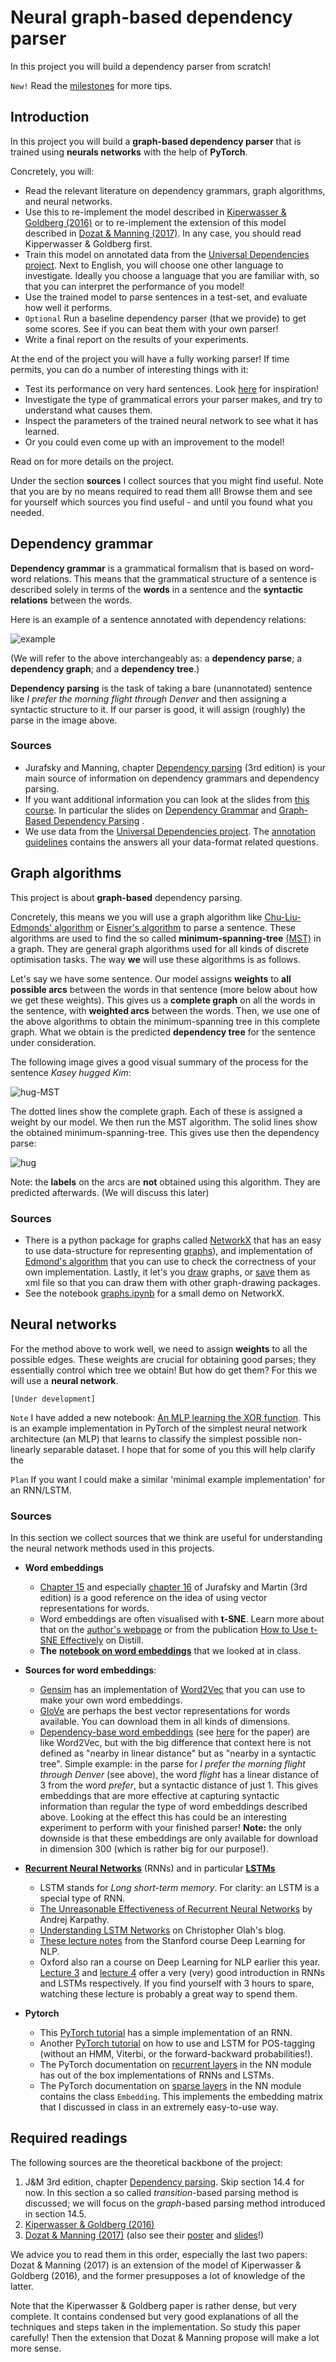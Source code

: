 # Neural graph-based dependency parser

In this project you will build a dependency parser from scratch!

`New!` Read the [milestones](/milestone) for more tips.

## Introduction

In this project you will build a **graph-based dependency parser** that is trained using **neurals networks** with the help of **PyTorch**.

Concretely, you will:

* Read the relevant literature on dependency grammars, graph algorithms, and neural networks.
* Use this to re-implement the model described in [Kiperwasser & Goldberg (2016)](https://aclweb.org/anthology/Q16-1023) or to re-implement the extension of this model described in [Dozat & Manning (2017)](https://arxiv.org/abs/1611.01734). In any case, you should read Kipperwasser & Goldberg first.
* Train this model on annotated data from the [Universal Dependencies project](http://universaldependencies.org/). Next to English, you will choose one other language to investigate. Ideally you choose a language that you are familiar with, so that you can interpret the performance of you model!
* Use the trained model to parse sentences in a test-set, and evaluate how well it performs.
* `Optional` Run a baseline dependency parser (that we provide) to get some scores. See if you can beat them with your own parser!
* Write a final report on the results of your experiments.

At the end of the project you will have a fully working parser! If time permits, you can do a number of interesting things with it:

* Test its performance on very hard sentences. Look [here](https://en.wikipedia.org/wiki/List_of_linguistic_example_sentences#cite_note-1) for inspiration!
* Investigate the type of grammatical errors your parser makes, and try to understand what causes them.
* Inspect the parameters of the trained neural network to see what it has learned.
* Or you could even come up with an improvement to the model!

Read on for more details on the project.

Under the section **sources** I collect sources that you might find useful. Note that you are by no means required to read them all! Browse them and see for yourself which sources you find useful - and until you found what you needed.



## Dependency grammar

**Dependency grammar** is a grammatical formalism that is based on word-word relations. This means that the grammatical structure of a sentence is described solely in terms of the **words** in a sentence and the **syntactic relations** between the words.

Here is an example of a sentence annotated with dependency relations:

![example](dependency-example.png)

(We will refer to the above interchangeably as: a **dependency parse**; a **dependency graph**; and a **dependency tree**.)

**Dependency parsing** is the task of taking a bare (unannotated) sentence like *I prefer the morning flight through Denver* and then assigning a syntactic structure to it. If our parser is good, it will assign (roughly) the parse in the image above.

### Sources

* Jurafsky and Manning, chapter [Dependency parsing](Jurafsky&ManningCh14.pdf) (3rd edition) is your main source of information on dependency grammars and dependency parsing.
* If you want additional information you can look at the slides from [this course](http://cl.indiana.edu/~md7/nasslli10/). In particular the slides on [Dependency Grammar](http://cl.indiana.edu/~md7/nasslli10/01/01-grammar.pdf) and [Graph-Based Dependency Parsing](http://cl.indiana.edu/~md7/nasslli10/04/graphbased.pdf) .
* We use data from the [Universal Dependencies project](http://universaldependencies.org/). The [annotation guidelines](http://universaldependencies.org/guidelines.html) contains the answers all your data-format related questions.

## Graph algorithms

This project is about **graph-based** dependency parsing.

Concretely, this means we you will use a graph algorithm like [Chu-Liu-Edmonds' algorithm](https://en.wikipedia.org/wiki/Edmonds%27_algorithm) or [Eisner's algorithm](http://curtis.ml.cmu.edu/w/courses/index.php/Eisner_algorithm) to parse a sentence. These algorithms are used to find the so called **minimum-spanning-tree** [(MST)](https://en.wikipedia.org/wiki/Minimum_spanning_tree) in a graph. They are general graph algorithms used for all kinds of discrete optimisation tasks. The way **we** will use these algorithms is as follows.

Let's say we have some sentence. Our model assigns **weights** to **all possible arcs** between the words in that sentence (more below about how we get these weights). This gives us a **complete graph** on all the words in the sentence, with **weighted arcs** between the words. Then, we use one of the above algorithms to obtain the minimum-spanning tree in this complete graph. What we obtain is the predicted **dependency tree** for the sentence under consideration.

The following image gives a good visual summary of the process for the sentence *Kasey hugged Kim*:

![hug-MST](kasey-hugged-kim-MST.png)

The dotted lines show the complete graph. Each of these is assigned a weight by our model. We then run the MST algorithm. The solid lines show the obtained minimum-spanning-tree. This gives use then the dependency parse:

![hug](kasey-hugged-kim.png)

Note: the **labels** on the arcs are **not** obtained using this algorithm. They are predicted afterwards. (We will discuss this later)

### Sources

* There is a python package for graphs called [NetworkX](http://networkx.github.io/) that has an easy to use data-structure for representing [graphs](https://networkx.github.io/documentation/stable/reference/classes/index.html)), and implementation of [Edmond's algorithm](https://networkx.github.io/documentation/stable/reference/algorithms/generated/networkx.algorithms.tree.branchings.Edmonds.html?highlight=edmonds) that you can use to check the correctness of your own implementation. Lastly, it let's you [draw](https://networkx.github.io/documentation/stable/reference/generated/networkx.drawing.nx_pylab.draw.html?highlight=draw#networkx.drawing.nx_pylab.draw) graphs, or [save](https://networkx.github.io/documentation/stable/reference/readwrite/graphml.html?highlight=xml) them as xml file so that you can draw them with other graph-drawing packages.
* See the notebook [graphs.ipynb](notebooks/graphs.ipynb) for a small demo on NetworkX.

## Neural networks

For the method above to work well, we need to assign **weights** to all the possible edges. These weights are crucial for obtaining good parses; they essentially control which tree we obtain! But how do get them? For this we will use a **neural network**.

`[Under development]`

`Note` I have added a new notebook: [An MLP learning the XOR function](notebooks/neural-xor.ipynb). This is an example implementation in PyTorch of the simplest neural network architecture (an MLP) that learns to classify the simplest possible non-linearly separable dataset. I hope that for some of you this will help clarify the

`Plan` If you want I could make a similar 'minimal example implementation' for an RNN/LSTM.

### Sources

In this section we collect sources that we think are useful for understanding the neural network methods used in this projects.

* **Word embeddings**
  * [Chapter 15](https://web.stanford.edu/~jurafsky/slp3/15.pdf) and especially [chapter 16](https://web.stanford.edu/~jurafsky/slp3/16.pdf) of Jurafsky and Martin (3rd edition) is a good reference on the idea of using vector representations for words.
  * Word embeddings are often visualised with **t-SNE**. Learn more about that on the [author's webpage](https://lvdmaaten.github.io/tsne/) or from the publication [How to Use t-SNE Effectively](https://distill.pub/2016/misread-tsne/) on Distill.
  * **The** [**notebook on word embeddings**](notebooks/word-embeddings.ipynb) that we looked at in class.

* **Sources for word embeddings**:
  * [Gensim](https://radimrehurek.com/gensim/models/word2vec.html) has an implementation of [Word2Vec](http://mccormickml.com/2016/04/19/word2vec-tutorial-the-skip-gram-model/) that you can use to make your own word embeddings.
  * [GloVe](https://nlp.stanford.edu/projects/glove/) are perhaps the best vector representations for words available. You can download them in all kinds of dimensions.
  * [Dependency-base word embeddings](https://levyomer.wordpress.com/2014/04/25/dependency-based-word-embeddings/) (see [here](http://www.aclweb.org/anthology/P14-2050) for the paper) are like Word2Vec, but with the big difference that context here is not defined as "nearby in linear distance" but as "nearby in a syntactic tree". Simple example: in the parse for *I prefer the morning flight through Denver* (see above), the word *flight* has a linear distance of 3 from the word *prefer*, but a syntactic distance of just 1. This gives embeddings that are more effective at capturing syntactic information than regular the type of word embeddings described above. Looking at the effect this has could be an interesting experiment to perform with your finished parser! **Note:** the only downside is that these embeddings are only available for download in dimension 300 (which is rather big for our purpose!).

* **[Recurrent Neural Networks](https://en.wikipedia.org/wiki/Recurrent_neural_network)** (RNNs) and in particular **[LSTMs](https://en.wikipedia.org/wiki/Long_short-term_memory)**
  * LSTM stands for *Long short-term memory*. For clarity: an LSTM is a special type of RNN.
  * [The Unreasonable Effectiveness of Recurrent Neural Networks](http://karpathy.github.io/2015/05/21/rnn-effectiveness/) by Andrej Karpathy.
  * [Understanding LSTM Networks](http://colah.github.io/posts/2015-08-Understanding-LSTMs/) on Christopher Olah's blog.
  * [These lecture notes](http://cs224d.stanford.edu/lecture_notes/notes4.pdf) from the Stanford course Deep Learning for NLP.
  * Oxford also ran a course on Deep Learning for NLP earlier this year. [Lecture 3](https://github.com/oxford-cs-deepnlp-2017/lectures#5-lecture-3---language-modelling-and-rnns-part-1-phil-blunsom) and [lecture 4](https://github.com/oxford-cs-deepnlp-2017/lectures#6-lecture-4---language-modelling-and-rnns-part-2-phil-blunsom) offer a very (very) good introduction in RNNs and LSTMs respectively. If you find yourself with 3 hours to spare, watching these lecture is probably a great way to spend them.

* **Pytorch**
  * This [PyTorch tutorial](http://pytorch.org/tutorials/intermediate/char_rnn_classification_tutorial.html) has a simple implementation of an RNN.
  * Another [PyTorch tutorial](http://pytorch.org/tutorials/beginner/nlp/sequence_models_tutorial.html?highlight=lstm) on how to use and LSTM for POS-tagging (without an HMM, Viterbi, or the forward-backward probabilities!).
  * The PyTorch documentation on [recurrent layers](http://pytorch.org/docs/master/nn.html#recurrent-layers) in the NN module has out of the box implementations of RNNs and LSTMs.
  * The PyTorch documentation on [sparse layers](http://pytorch.org/docs/master/nn.html#embedding) in the NN module contains the class `Embedding`. This implements the embedding matrix that I discussed in class in an extremely easy-to-use way.

## Required readings

The following sources are the theoretical backbone of the project:

1. J&M 3rd edition, chapter [Dependency parsing](Jurafsky&ManningCh14.pdf). Skip section 14.4 for now. In this section a so called *transition*-based parsing method is discussed; we will focus on the *graph*-based parsing method introduced in section 14.5.
2. [Kiperwasser & Goldberg (2016)](https://aclweb.org/anthology/Q16-1023)
3. [Dozat & Manning (2017)](https://arxiv.org/abs/1611.01734) (also see their [poster](TDozat-ICLR2017-Poster.pdf) and [slides](TDozat-CoNLL2017-Presentation.pdf)!)

We advice you to read them in this order, especially the last two papers: Dozat & Manning (2017) is an extension of the model of Kiperwasser & Goldberg (2016), and the former presupposes a lot of knowledge of the latter.

Note that the Kiperwasser & Goldberg paper is rather dense, but very complete. It contains condensed but very good explanations of all the techniques and steps taken in the implementation. So study this paper carefully! Then the extension that Dozat & Manning propose will make a lot more sense.
